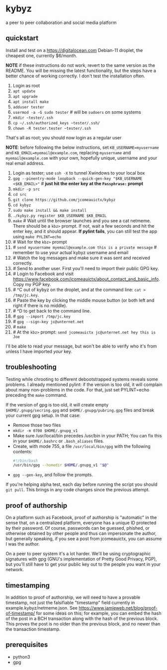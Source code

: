 # kybyz
a peer to peer collaboration and social media platform

## quickstart

Install and test on a <https://digitalocean.com> Debian-11 droplet, the cheapest
one, currently $6/month.

**NOTE** if these instructions do not work, revert to the same version
as the README. You will be missing the latest functionality, but the steps have
a better chance of working correctly. I don't test the installation often.

1. Login as root
2. `apt update`
3. `apt upgrade`
4. `apt install make`
5. `adduser tester`
6. `usermod -a -G sudo tester`  \# will be `sudoers` on some systems
7. `mkdir ~tester/.ssh`
9. `cp ~/.ssh/authorized_keys ~tester/.ssh/`
10. `chown -R tester.tester ~tester/.ssh`

That's all as root; you should now login as a regular user

**NOTE**: before following the below instructions, set `KB_USERNAME=myusername` and `KB_EMAIL=myemail@example.com`, replacing `myusername` and `myemail@example.com` with your own, hopefully unique, username and your real email address.

1. Login as tester; use `ssh -X` to tunnel Xwindows to your local box
2. `gpg --pinentry-mode loopback --quick-gen-key "$KB_USERNAME <$KB_EMAIL>"` \# **just hit the enter key at the `Passphrase:` prompt**
3. `mkdir -p src`
4. `cd src`
5. `git clone https://github.com/jcomeauictx/kybyz`
6. `cd kybyz`
7. `sudo make install && make install`
8. `./kybyz.py register $KB_USERNAME $KB_EMAIL`
9. `make` \# Wait until the browser launches and you see a cat netmeme. There should be a `kbz>` prompt. If not, wait a few seconds and hit the enter key, and it should appear. **If pylint fails**, you can still test the app using `make PYLINT=echo`
10. \# Wait for the `kbz>` prompt
11. \# `send myusername myemail@example.com this is a private message` \# remember to use your actual kybyz username and email
12. \# Watch the log messages and make sure it was sent and received correctly.
13. \# Send to another user. First you'll need to import their public GPG key.
14. \# Login to Facebook and visit <https://www.facebook.com/jcomeauictx/about_contact_and_basic_info>. Copy my PGP key.
15. \# ^C out of kybyz on the droplet, and at the command line: `cat > /tmp/jc.key`.
16. \# Paste the key by clicking the middle mouse button (or both left and right if there is no middle).
17. \# ^D to get back to the command line.
18. \# `gpg --import /tmp/jc.key`
19. \# `gpg --sign-key jc@unternet.net`
20. \# `make`
21. \# At the `kbz>` prompt: `send jcomeauictx jc@unternet.net hey this is Joe`

I'll be able to read your message, but won't be able to verify who it's from
unless I have imported *your* key.

## troubleshooting

Testing while chrooting to different debootstrapped systems reveals some
problems. I already mentioned pylint: if the version is too old, it will
complain about many non-problems in the code. For that, just set 
PYLINT=echo preceding the `make` command.

If the version of gpg is too old, it will create empty
`$HOME/.gnupg/secring.gpg` and `$HOME/.gnupg/pubring.gpg` files and break your
current gpg setup. In that case:

 * Remove those two files
 * `mkdir -m 0700 $HOME/.gnupg_v1`
 * Make sure /usr/local/bin precedes /usr/bin in your PATH;
   You can fix this in your `$HOME/.bashrc` or `.bash_aliases` files.
 * Create, with mode 755, a file `/usr/local/bin/gpg` with the following
   contents:
   ```bash
   #!/bin/bash
   /usr/bin/gpg --homedir $HOME/.gnupg_v1 "$@"
   ```
 * `gpg --gen-key`, and follow the prompts.

If you're helping alpha test, each day before running the script you should
`git pull`. This brings in any code changes since the previous attempt.

## proof of authorship

On a platform such as Facebook, proof of authorship is "automatic" in the sense
that, on a centralized platform, everyone has a unique ID protected by their
password. Of course, passwords can be guessed, phished, or otherwise obtained
by other people and thus can impersonate the author, but generally speaking,
if you see a post from jcomeauictx, you can assume I was the author.

On a peer to peer system it's a lot harder. We'll be using cryptographic
signatures with gpg (GNU's implementation of Pretty Good Privacy, PGP), but
you'll still have to get your public key out to the people you want in your
network.

## timestamping

In addition to proof of authorship, we will need to have a provable timestamp,
not just the falsifiable "timestamp" field currently in
example.kybyz/netmeme.json. See
<https://www.jamieweb.net/blog/proof-of-timestamp/> for some ideas on this; for
example, you can embed the hash of the post in a BCH transaction along with
the hash of the previous block. This proves the post is no older than the
previous block, and no newer than the transaction timestamp.

## prerequisites

* python3
* gpg
